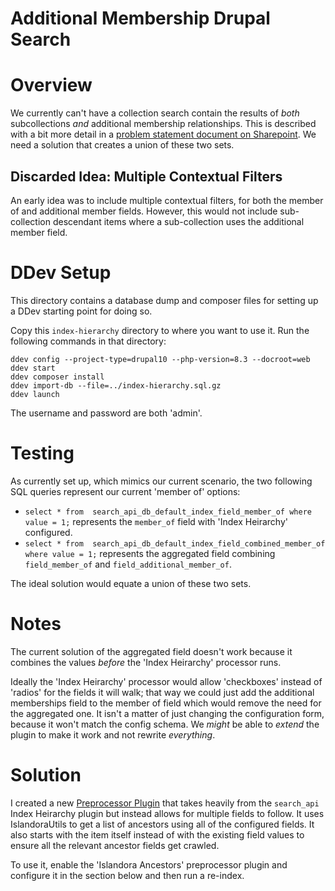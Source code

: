 Additional Membership Drupal Search
===================================

# Overview

We currently can't have a collection search contain the results of _both_ subcollections _and_ additional membership relationships. This is described with a bit more detail in a [problem statement document on Sharepoint](https://arizonastateu.sharepoint.com/:w:/r/sites/O365LIBInfoArch/Shared%20Documents/Our%20Products/Repository%20(%20KEEP%20and%20PRISM%20)/Search%20within%20Collection.docx?d=w77f4e094f6864361ae03240729d6b065&csf=1&web=1&e=IBRKKK). We need a solution that creates a union of these two sets.

## Discarded Idea: Multiple Contextual Filters

An early idea was to include multiple contextual filters, for both the member of and additional member fields. However, this would not include sub-collection descendant items where a sub-collection uses the additional member field.

# DDev Setup

This directory contains a database dump and composer files for setting up a DDev starting point for doing so.

Copy this `index-hierarchy` directory to where you want to use it. Run the following commands in that directory:

```
ddev config --project-type=drupal10 --php-version=8.3 --docroot=web
ddev start
ddev composer install
ddev import-db --file=../index-hierarchy.sql.gz
ddev launch
```

The username and password are both 'admin'.

# Testing

As currently set up, which mimics our current scenario, the two following SQL queries represent our current 'member of' options:

- `select * from  search_api_db_default_index_field_member_of where value = 1;` represents the `member_of` field with 'Index Heirarchy' configured.
- `select * from  search_api_db_default_index_field_combined_member_of where value = 1;` represents the aggregated field combining `field_member_of` and `field_additional_member_of`.

The ideal solution would equate a union of these two sets.

# Notes

The current solution of the aggregated field doesn't work because it combines the values _before_ the 'Index Heirarchy' processor runs.

Ideally the 'Index Heirarchy' processor would allow 'checkboxes' instead of 'radios' for the fields it will walk; that way we could just add the additional memberships field to the member of field which would remove the need for the aggregated one. It isn't a matter of just changing the configuration form, because it won't match the config schema. We _might_ be able to _extend_ the plugin to make it work and not rewrite _everything_.

# Solution

I created a new [Preprocessor Plugin](web/modules/islandora_search_api_ancestors/src/Plugin/search_api/processor/AddAncestors.php) that takes heavily from the `search_api` Index Heirarchy plugin but instead allows for multiple fields to follow. It uses IslandoraUtils to get a list of ancestors using all of the configured fields. It also starts with the item itself instead of with the existing field values to ensure all the relevant ancestor fields get crawled.

To use it, enable the 'Islandora Ancestors' preprocessor plugin and configure it in the section below and then run a re-index.
